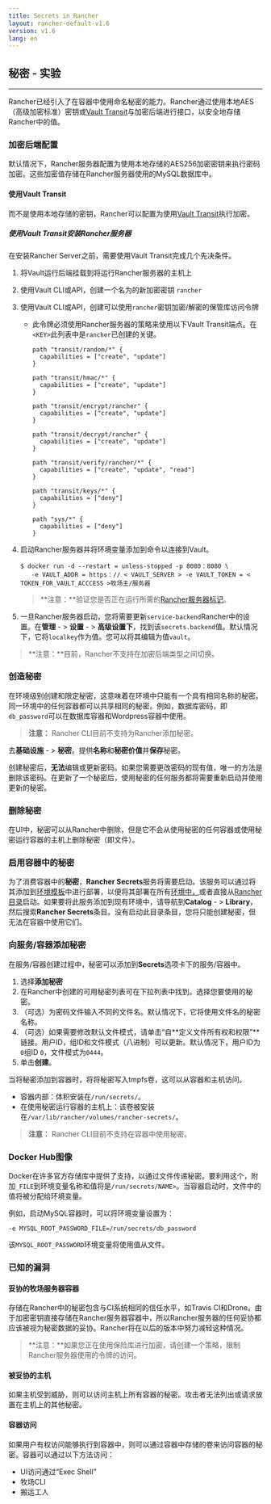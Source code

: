 ```yaml
---
title: Secrets in Rancher
layout: rancher-default-v1.6
version: v1.6
lang: en
---
```


## 秘密 - 实验

------

Rancher已经引入了在容器中使用命名秘密的能力。Rancher通过使用本地AES（高级加密标准）密钥或[Vault Transit](https://www.vaultproject.io/docs/secrets/transit/)与加密后端进行接口，以安全地存储Rancher中的值。

### 加密后端配置

默认情况下，Rancher服务器配置为使用本地存储的AES256加密密钥来执行密码加密。这些加密值存储在Rancher服务器使用的MySQL数据库中。

#### 使用Vault Transit

而不是使用本地存储的密钥，Rancher可以配置为使用[Vault Transit](https://www.vaultproject.io/docs/secrets/transit/)执行加密。

##### 使用Vault Transit安装Rancher服务器

在安装Rancher Server之前，需要使用Vault Transit完成几个先决条件。

1. 将Vault运行后端挂载到将运行Rancher服务器的主机上

2. 使用Vault CLI或API，创建一个名为的新加密密钥 `rancher`

3. 使用Vault CLI或API，创建可以使用`rancher`密钥加密/解密的保管库访问令牌

   - 此令牌必须使用Rancher服务器的策略来使用以下Vault Transit端点。在`<KEY>`此列表中是`rancher`已创建的关键。

     ```
     path "transit/random/*" {
       capabilities = ["create", "update"]
     }

     path "transit/hmac/*" {
       capabilities = ["create", "update"]
     }

     path "transit/encrypt/rancher" {
       capabilities = ["create", "update"]
     }

     path "transit/decrypt/rancher" {
       capabilities = ["create", "update"]
     }

     path "transit/verify/rancher/*" {
       capabilities = ["create", "update", "read"]
     }

     path "transit/keys/*" {
       capabilities = ["deny"]
     }

     path "sys/*" {
       capabilities = ["deny"]
     }

     ```

4. 启动Rancher服务器并将环境变量添加到命令以连接到Vault。

   ```
   $ docker run -d --restart = unless-stopped -p 8080：8080 \
      -e VAULT_ADDR = https：// < VAULT_SERVER > -e VAULT_TOKEN = < TOKEN_FOR_VAULT_ACCCESS >牧场主/服务器
   ```

   > **注意：**验证您是否正在运行所需的[Rancher服务器标记](https://github.com/rancher/rancher.github.io/blob/master/rancher/v1.6/en/cattle/secrets/%7B%7Bsite.baseurl%7D%7D/rancher/%7B%7Bpage.version%7D%7D/%7B%7Bpage.lang%7D%7D/installing-rancher/installing-server/#rancher-server-tags)。

5. 一旦Rancher服务器启动，您将需要更新`service-backend`Rancher中的设置。在**管理** - > **设置** - > **高级设置下**，找到该`secrets.backend`值。默认情况下，它将`localkey`作为值。您可以将其编辑为值`vault`。

> **注意：**目前，Rancher不支持在加密后端类型之间切换。

### 创造秘密

在环境级别创建和限定秘密，这意味着在环境中只能有一个具有相同名称的秘密。同一环境中的任何容器都可以共享相同的秘密。例如，数据库密码，即`db_password`可以在数据库容器和Wordpress容器中使用。

> **注意：** Rancher CLI目前不支持为Rancher添加秘密。

去**基础设施** - > **秘密**。提供**名称**和**秘密价值**并**保存**秘密。

创建秘密后，**无法**编辑或更新密码。如果您需要更改密码的现有值，唯一的方法是删除该密码。在更新了一个秘密后，使用秘密的任何服务都将需要重新启动并使用更新的秘密。

### 删除秘密

在UI中，秘密可以从Rancher中删除，但是它不会从使用秘密的任何容器或使用秘密运行容器的主机上删除秘密（即文件）。

### 启用容器中的秘密

为了消费容器中的**秘密**，**Rancher Secrets**服务将需要启动。该服务可以通过将其添加到[环境模板](https://github.com/rancher/rancher.github.io/blob/master/rancher/v1.6/en/cattle/secrets/%7B%7Bsite.baseurl%7D%7D/rancher/%7B%7Bpage.version%7D%7D/%7B%7Bpage.lang%7D%7D/environments/#what-is-an-environment-template)中进行部署，以便将其部署在所有[环境中，](https://github.com/rancher/rancher.github.io/blob/master/rancher/v1.6/en/cattle/secrets/%7B%7Bsite.baseurl%7D%7D/rancher/%7B%7Bpage.version%7D%7D/%7B%7Bpage.lang%7D%7D/environments)或者直接从[Rancher目录](https://github.com/rancher/rancher.github.io/blob/master/rancher/v1.6/en/cattle/secrets/%7B%7Bsite.baseurl%7D%7D/rancher/%7B%7Bpage.version%7D%7D/%7B%7Bpage.lang%7D%7D/catalog)启动。如果要将此服务添加到现有环境中，请导航到**Catalog** - > **Library**，然后搜索**Rancher Secrets**条目。没有启动此目录条目，您将只能创建秘密，但无法在容器中使用它们。

### 向服务/容器添加秘密

在服务/容器创建过程中，秘密可以添加到**Secrets**选项卡下的服务/容器中。

1. 选择**添加秘密**
2. 在Rancher中创建的可用秘密列表可在下拉列表中找到。选择您要使用的秘密。
3. （可选）为密码文件输入不同的文件名。默认情况下，它将使用文件名的秘密名称。
4. （可选）如果需要修改默认文件模式，请单击“自**定义文件所有权和权限”**链接。用户ID，组ID和文件模式（八进制）可以更新。默认情况下，用户ID为`0`组ID `0`，文件模式为`0444`。
5. 单击**创建**。

当将秘密添加到容器时，将将秘密写入tmpfs卷，这可以从容器和主机访问。

- 容器内部：体积安装在`/run/secrets/`。
- 在使用秘密运行容器的主机上：该卷被安装在`/var/lib/rancher/volumes/rancher-secrets/`。

> **注意：** Rancher CLI目前不支持在容器中使用秘密。

### Docker Hub图像

Docker在许多官方存储库中提供了支持，以通过文件传递秘密。要利用这个，附加`_FILE`到环境变量名称和值将是`/run/secrets/NAME>`。当容器启动时，文件中的值将被分配给环境变量。

例如，启动MySQL容器时，可以将环境变量设置为：

```
-e MYSQL_ROOT_PASSWORD_FILE=/run/secrets/db_password

```

该`MYSQL_ROOT_PASSWORD`环境变量将使用值从文件。

### 已知的漏洞

#### 妥协的牧场服务器容器

存储在Rancher中的秘密包含与CI系统相同的信任水平，如Travis CI和Drone。由于加密密钥直接存储在Rancher服务器容器中，所以Rancher服务器的任何妥协都应该被视为秘密数据的妥协。Rancher将在以后的版本中努力减轻这种情况。

> **注意：**如果您正在使用保险库进行加密，请创建一个策略，限制Rancher服务器使用的令牌的访问。

#### 被妥协的主机

如果主机受到威胁，则可以访问主机上所有容器的秘密。攻击者无法列出或请求放置在主机上的其他秘密。

#### 容器访问

如果用户有权访问能够执行到容器中，则可以通过容器中存储的卷来访问容器的秘密。容器可以通过以下方法访问：

- UI访问通过“Exec Shell”
- 牧场CLI
- 搬运工人